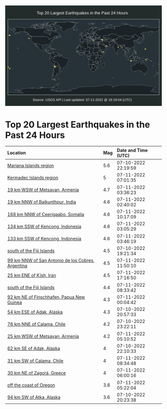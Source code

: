 ![Map](./map.png)

# Top 20 Largest Earthquakes in the Past 24 Hours

| Location | Mag | Date and Time (UTC) |
|:---|:---|:---|
| [Mariana Islands region](https://earthquake.usgs.gov/earthquakes/eventpage/us6000i1gc) | 5.6 | 07-10-2022 22:19:59 |
| [Kermadec Islands region](https://earthquake.usgs.gov/earthquakes/eventpage/us6000i1it) | 5 | 07-11-2022 07:01:35 |
| [19 km WSW of Metsavan, Armenia](https://earthquake.usgs.gov/earthquakes/eventpage/us6000i1i3) | 4.7 | 07-11-2022 03:36:23 |
| [19 km NNW of Baikunthpur, India](https://earthquake.usgs.gov/earthquakes/eventpage/us6000i1hw) | 4.6 | 07-11-2022 02:40:02 |
| [168 km NNW of Ceerigaabo, Somalia](https://earthquake.usgs.gov/earthquakes/eventpage/us6000i1je) | 4.6 | 07-11-2022 10:17:09 |
| [134 km SSW of Kencong, Indonesia](https://earthquake.usgs.gov/earthquakes/eventpage/us6000i1hz) | 4.6 | 07-11-2022 03:05:29 |
| [133 km SSW of Kencong, Indonesia](https://earthquake.usgs.gov/earthquakes/eventpage/us6000i1i6) | 4.6 | 07-11-2022 03:46:19 |
| [south of the Fiji Islands](https://earthquake.usgs.gov/earthquakes/eventpage/us6000i1ff) | 4.5 | 07-10-2022 19:21:34 |
| [99 km NNW of San Antonio de los Cobres, Argentina](https://earthquake.usgs.gov/earthquakes/eventpage/us6000i1jl) | 4.5 | 07-11-2022 11:50:10 |
| [25 km ENE of Kīsh, Iran](https://earthquake.usgs.gov/earthquakes/eventpage/us6000i1l5) | 4.5 | 07-11-2022 17:16:50 |
| [south of the Fiji Islands](https://earthquake.usgs.gov/earthquakes/eventpage/us6000i1j3) | 4.4 | 07-11-2022 08:33:42 |
| [92 km NE of Finschhafen, Papua New Guinea](https://earthquake.usgs.gov/earthquakes/eventpage/us6000i1gx) | 4.3 | 07-11-2022 00:04:42 |
| [54 km ESE of Adak, Alaska](https://earthquake.usgs.gov/earthquakes/eventpage/us6000i1fw) | 4.3 | 07-10-2022 20:57:33 |
| [76 km NNE of Calama, Chile](https://earthquake.usgs.gov/earthquakes/eventpage/us6000i1gq) | 4.2 | 07-10-2022 23:22:11 |
| [25 km WSW of Metsavan, Armenia](https://earthquake.usgs.gov/earthquakes/eventpage/us6000i1ic) | 4.2 | 07-11-2022 05:10:52 |
| [62 km SE of Adak, Alaska](https://earthquake.usgs.gov/earthquakes/eventpage/us6000i1g7) | 4 | 07-10-2022 22:10:33 |
| [31 km SW of Calama, Chile](https://earthquake.usgs.gov/earthquakes/eventpage/us6000i1j2) | 4 | 07-11-2022 08:34:48 |
| [30 km NE of Zagorá, Greece](https://earthquake.usgs.gov/earthquakes/eventpage/us6000i1ii) | 4 | 07-11-2022 06:00:16 |
| [off the coast of Oregon](https://earthquake.usgs.gov/earthquakes/eventpage/us6000i1ie) | 3.8 | 07-11-2022 05:22:04 |
| [94 km SW of Atka, Alaska](https://earthquake.usgs.gov/earthquakes/eventpage/us6000i1fn) | 3.6 | 07-10-2022 20:23:38 |
